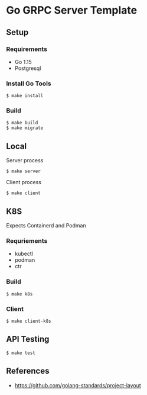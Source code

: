 # Go GRPC Server Template

## Setup

### Requirements

- Go 1.15
- Postgresql

### Install Go Tools

```
$ make install
```

### Build

```
$ make build
$ make migrate
```

## Local

Server process

```
$ make server
```

Client process

```
$ make client
```

## K8S

Expects Containerd and Podman

### Requriements

- kubectl
- podman
- ctr

### Build

```
$ make k8s
```

### Client

```
$ make client-k8s
```

## API Testing

```
$ make test
```

## References

- https://github.com/golang-standards/project-layout
